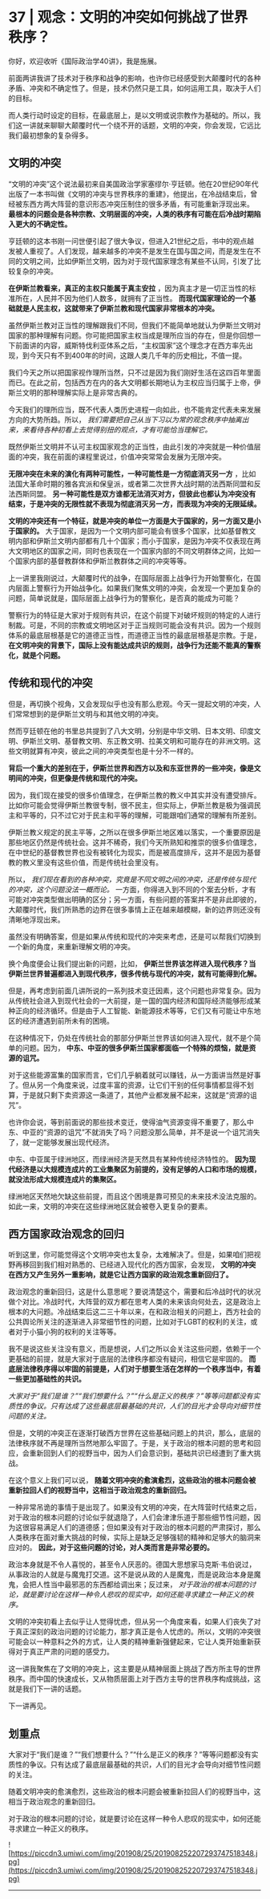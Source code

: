 # 37 | 观念：文明的冲突如何挑战了世界秩序？

你好，欢迎收听《国际政治学40讲》，我是施展。

前面两讲我讲了技术对于秩序和战争的影响，也许你已经感受到大颠覆时代的各种矛盾、冲突和不确定性了。但是，技术仍然只是工具，如何运用工具，取决于人们的目标。

而人类行动时设定的目标，在最底层上，是以文明或说宗教作为基础的。所以，我们这一讲就来聊聊大颠覆时代一个绕不开的话题，文明的冲突，你会发现，它远比我们最初想象的复杂得多。

## 文明的冲突

“文明的冲突”这个说法最初来自美国政治学家塞缪尔·亨廷顿。他在20世纪90年代出版了一本书叫做《文明的冲突与世界秩序的重建》，他提出，在冷战结束后，曾经被东西方两大阵营的意识形态冲突压制住的很多矛盾，有可能重新浮现出来。 **最根本的问题会是各种宗教、文明层面的冲突，人类的秩序有可能在后冷战时期陷入更大的不确定性。**

亨廷顿的这本书刚一问世便引起了很大争议，但进入21世纪之后，书中的观点越发被人重视了。人们发现，越来越多的冲突不是发生在国与国之间，而是发生在不同的文明之间，比如伊斯兰文明，因为对于现代国家理念有某些不认同，引发了比较复杂的冲突。

 **在伊斯兰教看来，真正的主权只能属于真主安拉** ，因为真主才是一切正当性的标准所在，人民并不因为他们人数多，就拥有了正当性。 **而现代国家理论的一个基础就是人民主权，这就带来了伊斯兰教和现代国家非常根本的冲突。**

虽然伊斯兰教对正当性的理解跟我们不同，但我们不能简单地就认为伊斯兰文明对国家的那种理解有问题。你可能把国家主权当成是理所应当的存在，但是你回想一下前面讲的内容，威斯特伐利亚体系之后，“主权国家”这个理念才在西方率先出现，到今天只有不到400年的时间，这跟人类几千年的历史相比，不值一提。

我们今天之所以把国家视作理所当然，只不过是因为我们刚好生活在这四百年里面而已。在此之前，包括西方在内的各大文明都长期地认为主权应当归属于上帝，伊斯兰文明的那种理解实际上是非常古典的。

今天我们的理所应当，既不代表人类历史进程一向如此，也不能肯定代表未来发展方向的大势所趋。所以， *我们需要把自己从当下习以为常的观念秩序中抽离出来，来看待各种初看上去觉得别扭的观点，才有可能恰当理解它。*

既然伊斯兰文明并不认可主权国家观念的正当性，由此引发的冲突就是一种价值层面的冲突，我在前面的课程里说过，价值冲突常常会发展为无限冲突。

 **无限冲突在未来的演化有两种可能性，一种可能性是一方彻底消灭另一方** ，比如法国大革命时期的雅各宾派和保皇派，或者第二次世界大战时期的法西斯同盟和反法西斯同盟。 **另一种可能性是双方谁都无法消灭对方，但彼此也都认为冲突没有结束，于是冲突的无限性就不表现为彻底消灭另一方，而表现为冲突的无限延续。**

 **文明的冲突还有一个特征，就是冲突的单位一方面是大于国家的，另一方面又是小于国家的。** 大于国家，是因为一个文明内部可能会有很多个国家，比如基督教文明内部和伊斯兰文明内部都有几十个国家；而小于国家，是因为冲突不仅表现在两大文明地区的国家之间，同时也表现在一个国家内部的不同文明群体之间，比如一个国家内部的基督教群体和伊斯兰教群体之间的冲突等等。

上一讲里我刚说过，大颠覆时代的战争，在国际层面上战争行为开始警察化，在国内层面上警察行为开始战争化。如果我们聚焦文明的冲突，会发现一个更加复杂的问题，简单说就是，国际层面上战争行为的警察化，是否真的能成为可能？

警察行为的特征是大家对于规则有共识，在这个前提下对破坏规则的特定的人进行制裁。可是，不同的宗教或文明地区对于正当规则可能会没有共识。因为一个规则体系的最底层根基是它的道德正当性，而道德正当性的最底层根基是宗教。于是， **在文明冲突的背景下，国际上没有能达成共识的规则，战争行为还能不能真的警察化，就是个问题。**

## 传统和现代的冲突

但是，再切换个视角，又会发现似乎也没有那么悲观。今天一提起文明的冲突，人们常常想到的是伊斯兰文明与和其他文明的冲突。

然而亨廷顿在他的书里总共提到了八大文明，分别是中华文明、日本文明、印度文明、伊斯兰文明、基督教文明、东正教文明、拉美文明和可能存在的非洲文明。这些文明就算有冲突，彼此之间的冲突类型也是十分不一样的。

 **背后一个重大的差别在于，伊斯兰世界和西方以及和东亚世界的一些冲突，像是文明间的冲突，但更像是传统和现代的冲突。**

因为，我们现在接受的很多价值理念，在伊斯兰教的教义中其实并没有遭受排斥。比如你可能会觉得伊斯兰教很专制，很不民主，但实际上，伊斯兰教是极为强调民主和平等的，只不过它对于民主和平等的理解，可能跟咱们通常的理解有所差别。

伊斯兰教义规定的民主平等，之所以在很多伊斯兰地区难以落实，一个重要原因是那些地区仍然是传统社会。这并不稀奇，我们今天所熟知和推崇的很多价值理念，在中世纪的基督教世界也没有被转化为现实，而是被高度排斥，这并不是因为基督教的教义里没有这些价值，而是传统社会里没有。

所以， *我们现在看到的各种冲突，究竟是不同文明之间的冲突，还是传统与现代的冲突，这个问题没法一概而论。* 一方面，你得进入到不同的个案去分析，才有可能对冲突类型做出明确的区分；另一方面，有些问题的答案并不是非此即彼的，大颠覆时代，我们所熟悉的边界在很多事情上正在越来越模糊，新的边界则还没有清晰地浮现出来。

虽然没有明确答案，但是如果从传统和现代的冲突来考虑，还是可以帮我们切换到一个新的角度，来重新理解文明的冲突。

换个角度便会让我们提出新的问题，比如， **伊斯兰世界该怎样进入现代秩序？当伊斯兰世界普遍都进入到现代秩序，很多传统与现代的冲突，就有可能得到化解。**

但是，再考虑到前面几讲所说的一系列技术变迁因素，这个问题也非常复杂。因为从传统社会进入到现代社会的一大前提，是一国的国内经济和国际经济能够形成某种正向的经济循环。但是由于人工智能、新能源技术等等，它们又有可能让中东地区的经济遭遇到前所未有的困境。

在这种情况下，仍处在传统社会的那部分伊斯兰世界该如何进入现代，就不是个简单的问题。因为， **中东、中亚的很多伊斯兰国家都面临一个特殊的烦恼，就是资源的诅咒。**

对于这些能源富集的国家而言，它们几乎躺着就可以赚钱，从一方面讲当然是好事了。但从另一个角度来说，过度丰富的资源，让它们干别的任何事情都显得不划算，于是就只剩下卖资源这一条道了，其他产业都发展不起来，这就是“资源的诅咒”。

也许你会说，等到前面说的那些技术变迁，使得油气资源变得不重要了，那么中东、中亚的“资源的诅咒”不就消失了吗？问题没那么简单，并不是说一个诅咒消失了，就一定能够发展出现代经济。

中东、中亚属于绿洲地区，而绿洲经济是天然具有某种传统经济特性的。 **因为现代经济是以大规模连成片的工业集聚区为前提的，没有足够的人口和市场的规模，就没法形成大规模连成片的集聚区。**

绿洲地区天然地欠缺这些前提，而且这个困境是靠可预见的未来技术没法克服的。如此一来，文明的冲突在这些绿洲地区就会被卷入更复杂的要素。

## 西方国家政治观念的回归

听到这里，你可能觉得这个文明冲突也太复杂，太难解决了。但是，如果咱们把视野再移回到我们相对熟悉的、已经进入现代化的西方国家，会发现， **文明的冲突在西方又产生另外一重影响，就是它让西方国家的政治观念重新回归了。**

政治观念的重新回归，这是什么意思呢？要说清楚这个，需要和后冷战时代的状况做个对比。冷战时代，大阵营的双方都在思考人类的未来该向何处去，这是政治上根本的大问题。冷战结束后这二三十年以来，在和政治相关的问题上，西方社会的公共舆论所关注的逐渐进入非常细节性的问题，比如对于LGBT的权利的关注，或者对于小猫小狗的权利的关注等等。

我不是说这些关注没有意义，而是想说，人们之所以会关注这些问题，依赖于一个更基础的前提，就是大家对于底层的法律秩序都没有疑问，相信它是牢固的。 **而底层法律秩序得以牢固的前提是，人们对于想要生活在怎样的一个秩序当中，有着一些更加基础性的共识。**

 *大家对于“我们是谁？”“我们想要什么？”“什么是正义的秩序？”等等问题都没有实质性的争议。只有达成了这些最底层最基础的共识，人们的目光才会导向对细节性问题的关注。*

但是，文明的冲突正在逐渐打破西方世界在这些基础问题上的共识，那么，底层的法律秩序就不再是理所当然地那么牢固了。于是，关于政治的根本问题的思考和回应，会重新回到人们的视野当中，因为人们会意识到，基础共识已经遭到了重大挑战。

在这个意义上我们可以说， **随着文明冲突的愈演愈烈，这些政治的根本问题会被重新拉回人们的视野当中，这相当于政治观念的重新回归。**

一种非常吊诡的事情于是出现了。如果没有文明的冲突，在大阵营时代结束之后，对于政治的根本问题的讨论似乎就退隐了，人们会津津乐道于那些细节性问题，因为这很容易满足人们的道德感；但如果没有对于政治的根本问题的严肃探讨，那么人类秩序在面对重大挑战的时候，实际上是缺乏足够强韧的精神和足够大的脑洞来应对的。 **因此，对于这些问题的讨论，对人类而言是非常必要的。**

政治本身就是不令人喜悦的，甚至令人厌恶的。德国大思想家马克斯·韦伯说过，从事政治的人就是与魔鬼打交道。这不是说从政的人是魔鬼，而是说政治本身是魔鬼，会把人性当中最邪恶的东西都给调出来；反过来， *对于政治的根本问题的讨论，就是要讨论在这样一种令人悲叹的现实中，如何还能寻求建立一种正义的秩序。*

文明的冲突初看上去似乎让人觉得忧虑，但从另一个角度来看，如果人们丧失了对于真正深刻的政治问题的讨论能力，那才真正是令人忧虑的。所以，文明的冲突很可能会以一种意料之外的方式，让人类的精神重新强健起来，它让人类开始重新获得对于真正严肃的问题的感受力。

这一讲我聚焦在了文明的冲突上，这主要是从精神层面上挑战了西方所主导的世界秩序。而中国的快速成长，又从物质层面上对于西方主导的世界秩序构成挑战，这就是我们下一讲的话题。

下一讲再见。

## 划重点

大家对于“我们是谁？”“我们想要什么？”“什么是正义的秩序？”等等问题都没有实质性的争议。只有达成了最底层最基础的共识，人们的目光才会导向对细节性问题的关注。

随着文明冲突的愈演愈烈，这些政治的根本问题会被重新拉回人们的视野当中，这相当于政治观念的重新回归。

对于政治的根本问题的讨论，就是要讨论在这样一种令人悲叹的现实中，如何还能寻求建立一种正义的秩序。

![https://piccdn3.umiwi.com/img/201908/25/201908252207293747518348.jpg](https://piccdn3.umiwi.com/img/201908/25/201908252207293747518348.jpg)

---
